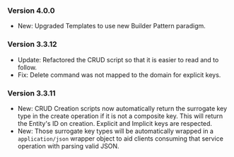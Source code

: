 ### Version 4.0.0

- New: Upgraded Templates to use new Builder Pattern paradigm.

### Version 3.3.12

- Update: Refactored the CRUD script so that it is easier to read and to follow.
- Fix: Delete command was not mapped to the domain for explicit keys.

### Version 3.3.11

- New: CRUD Creation scripts now automatically return the surrogate key type in the create operation if it is not a composite key. This will return the Entity's ID on creation. Explicit and Implicit keys are respected.
- New: Those surrogate key types will be automatically wrapped in a `application/json` wrapper object to aid clients consuming that service operation with parsing valid JSON.
